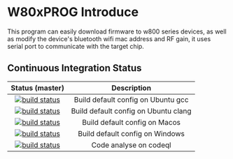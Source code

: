 # W80xPROG Introduce

This program can easily download firmware to w800 series devices, as well as modify the device's bluetooth wifi mac address and RF gain, it uses serial port to communicate with the target chip.

## Continuous Integration Status

|  Status (master)  |  Description  |
| :---------------: | :-----------: |
| [![build status](https://github.com/JohnSanpe/w80xprog/actions/workflows/ubuntu-gcc.yml/badge.svg?branch=master)](https://github.com/JohnSanpe/w80xprog/actions/workflows/ubuntu-gcc.yml?query=branch%3Amaster) | Build default config on Ubuntu gcc |
| [![build status](https://github.com/JohnSanpe/w80xprog/actions/workflows/ubuntu-clang.yml/badge.svg?branch=master)](https://github.com/JohnSanpe/w80xprog/actions/workflows/ubuntu-clang.yml?query=branch%3Amaster) | Build default config on Ubuntu clang |
| [![build status](https://github.com/JohnSanpe/w80xprog/actions/workflows/macos.yml/badge.svg?branch=master)](https://github.com/JohnSanpe/w80xprog/actions/workflows/macos.yml?query=branch%3Amaster) | Build default config on Macos |
| [![build status](https://github.com/JohnSanpe/w80xprog/actions/workflows/windows.yml/badge.svg?branch=master)](https://github.com/JohnSanpe/w80xprog/actions/workflows/windows.yml?query=branch%3Amaster) | Build default config on Windows |
| [![build status](https://github.com/JohnSanpe/w80xprog/actions/workflows/codeql.yml/badge.svg?branch=master)](https://github.com/JohnSanpe/w80xprog/actions/workflows/codeql.yml?query=branch%3Amaster) | Code analyse on codeql |
